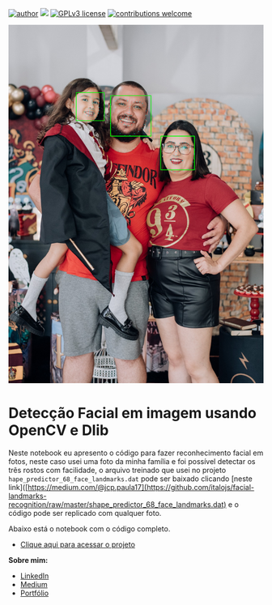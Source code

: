 [![author](https://img.shields.io/badge/author-juliocezar-red.svg)](https://www.linkedin.com/in/j%C3%BAlio-c%C3%A9zar-de-paula-0b64b8226) [![](https://img.shields.io/badge/python-3.7+-blue.svg)](https://www.python.org/downloads/release/python-365/) [![GPLv3 license](https://img.shields.io/badge/License-GPLv3-blue.svg)](http://perso.crans.org/besson/LICENSE.html) [![contributions welcome](https://img.shields.io/badge/contributions-welcome-brightgreen.svg?style=flat)](https://github.com/jcppaula/data_science/issues)

<p align="center">
  <img src="Foto.png" >
</p>

# Detecção Facial em imagem usando OpenCV e Dlib


Neste notebook eu apresento o código para fazer reconhecimento facial em fotos, neste caso usei uma foto da minha família e foi possível detectar os três rostos com facilidade, o arquivo treinado que usei no projeto `hape_predictor_68_face_landmarks.dat` pode ser baixado clicando [neste link]([https://medium.com/@jcp.paula17](https://github.com/italojs/facial-landmarks-recognition/raw/master/shape_predictor_68_face_landmarks.dat) e o código pode ser replicado com qualquer foto.

Abaixo está o notebook com o código completo.

* [Clique aqui para acessar o projeto](https://github.com/jcppaula/Deteccao_Facial_em_Imagem_com_Opencv_e_Dlib/blob/main/Detec%C3%A7%C3%A3o_facial_em_Imagem.ipynb)


**Sobre mim:**
* [LinkedIn](https://www.linkedin.com/in/j%C3%BAlio-c%C3%A9zar-de-paula-0b64b8226/)
* [Medium](https://medium.com/@jcp.paula17)
* [Portfólio](https://github.com/jcppaula/Portfolio)
